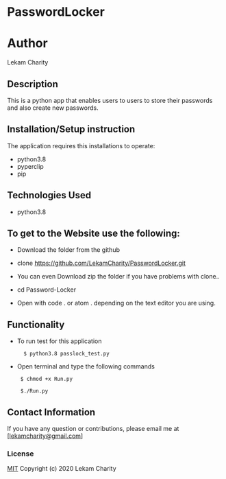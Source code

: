 # PasswordLocker

# Author

Lekam Charity

## Description

This is a python app that enables users to users to store their passwords and also create new passwords.

## Installation/Setup instruction
The application requires this installations to operate:
 * python3.8
 * pyperclip
 * pip

 ## Technologies Used 
  * python3.8

## To get to the Website use the following:
* Download the folder from the github

* clone  https://github.com/LekamCharity/PasswordLocker.git 

* You can even Download zip the folder if you have problems with clone..

* cd Password-Locker

* Open with code . or atom . depending on the text editor you are   using.

## Functionality

* To run test for this application

        $ python3.8 passlock_test.py

 * Open terminal and type the following commands

        $ chmod +x Run.py

        $./Run.py       
   
## Contact Information 

If you have any question or contributions, please email me at [lekamcharity@gmail.com]

### License
  [MIT](https://github.com/LekamCharity/githubSearch/blob/master/License) Copyright (c) 2020 Lekam Charity


